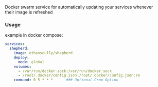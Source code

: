 Docker swarm service for automatically updating your services whenever their image is refreshed


### Usage
example in docker compose:

```YAML
services:
  shepherd:
    image: ethanscully/shepherd
    deploy:
      mode: global
    volumes: 
      - /var/run/docker.sock:/var/run/docker.sock
      - /root/.docker/config.json:/root/.docker/config.json:ro
    command: 0 5 * * *      ### Optional Cron Option
